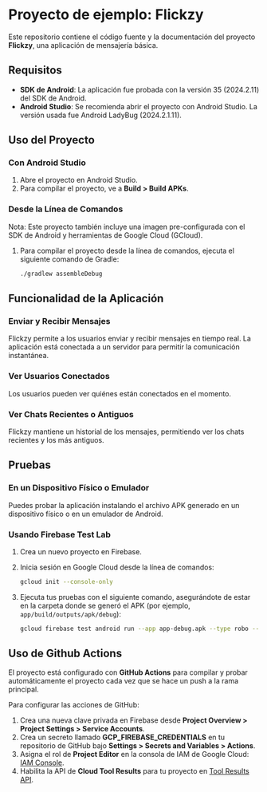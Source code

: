 # Proyecto de ejemplo: Flickzy

Este repositorio contiene el código fuente y la documentación del proyecto **Flickzy**, una aplicación de mensajería básica.

## Requisitos

- **SDK de Android**: La aplicación fue probada con la versión 35 (2024.2.11) del SDK de Android.
- **Android Studio**: Se recomienda abrir el proyecto con Android Studio. La versión usada fue Android LadyBug (2024.2.1.11).

## Uso del Proyecto

### Con Android Studio

1. Abre el proyecto en Android Studio.
2. Para compilar el proyecto, ve a **Build > Build APKs**.

### Desde la Línea de Comandos

Nota: Este proyecto también incluye una imagen pre-configurada con el SDK de Android y herramientas de Google Cloud (GCloud).

1. Para compilar el proyecto desde la línea de comandos, ejecuta el siguiente comando de Gradle:

    ```bash
    ./gradlew assembleDebug
    ```

## Funcionalidad de la Aplicación

### Enviar y Recibir Mensajes
Flickzy permite a los usuarios enviar y recibir mensajes en tiempo real. La aplicación está conectada a un servidor para permitir la comunicación instantánea.

### Ver Usuarios Conectados
Los usuarios pueden ver quiénes están conectados en el momento.

### Ver Chats Recientes o Antiguos
Flickzy mantiene un historial de los mensajes, permitiendo ver los chats recientes y los más antiguos.

## Pruebas

### En un Dispositivo Físico o Emulador

Puedes probar la aplicación instalando el archivo APK generado en un dispositivo físico o en un emulador de Android.

### Usando Firebase Test Lab

1. Crea un nuevo proyecto en Firebase.
2. Inicia sesión en Google Cloud desde la línea de comandos:

    ```bash
    gcloud init --console-only
    ```

3. Ejecuta tus pruebas con el siguiente comando, asegurándote de estar en la carpeta donde se generó el APK (por ejemplo, `app/build/outputs/apk/debug`):

    ```bash
    gcloud firebase test android run --app app-debug.apk --type robo --device model=tokay,version=34,locale=en,orientation=portrait
    ```

## Uso de Github Actions

El proyecto está configurado con **GitHub Actions** para compilar y probar automáticamente el proyecto cada vez que se hace un push a la rama principal.

Para configurar las acciones de GitHub:

1. Crea una nueva clave privada en Firebase desde **Project Overview > Project Settings > Service Accounts**.
2. Crea un secreto llamado **GCP_FIREBASE_CREDENTIALS** en tu repositorio de GitHub bajo **Settings > Secrets and Variables > Actions**.
3. Asigna el rol de **Project Editor** en la consola de IAM de Google Cloud: [IAM Console](https://console.cloud.google.com/iam-admin/iam).
4. Habilita la API de **Cloud Tool Results** para tu proyecto en [Tool Results API](https://console.cloud.google.com/apis/api/toolresults.googleapis.com/).
